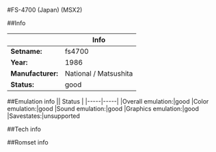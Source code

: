 #FS-4700 (Japan) (MSX2)

##Info

||Info|
|-----|-----|
|**Setname:**|fs4700
|**Year:**|1986
|**Manufacturer:**|National / Matsushita
|**Status:**|good

##Emulation info
|| Status |
|-----|-----|
|Overall emulation:|good
|Color emulation:|good
|Sound emulation:|good
|Graphics emulation:|good
|Savestates:|unsupported

##Tech info

##Romset info

<!--- START OF EDITED COMMENT DO NOT TOUCH TEXT ABOVE-->
